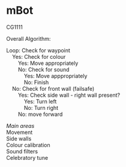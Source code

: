 # mBot
CG1111

Overall Algorithm:

Loop: Check for waypoint  
&nbsp;&nbsp;&nbsp;&nbsp;Yes: Check for colour  
&nbsp;&nbsp;&nbsp;&nbsp;&nbsp;&nbsp;&nbsp;&nbsp;Yes: Move appropriately  
&nbsp;&nbsp;&nbsp;&nbsp;&nbsp;&nbsp;&nbsp;&nbsp;No: Check for sound  
&nbsp;&nbsp;&nbsp;&nbsp;&nbsp;&nbsp;&nbsp;&nbsp;&nbsp;&nbsp;&nbsp;&nbsp;Yes: Move apppropriately  
&nbsp;&nbsp;&nbsp;&nbsp;&nbsp;&nbsp;&nbsp;&nbsp;&nbsp;&nbsp;&nbsp;&nbsp;No: Finish  
&nbsp;&nbsp;&nbsp;&nbsp;No: Check for front wall (failsafe)  
&nbsp;&nbsp;&nbsp;&nbsp;&nbsp;&nbsp;&nbsp;&nbsp;Yes: Check side wall - right wall present?  
&nbsp;&nbsp;&nbsp;&nbsp;&nbsp;&nbsp;&nbsp;&nbsp;&nbsp;&nbsp;&nbsp;&nbsp;Yes: Turn left  
&nbsp;&nbsp;&nbsp;&nbsp;&nbsp;&nbsp;&nbsp;&nbsp;&nbsp;&nbsp;&nbsp;&nbsp;No: Turn right  
&nbsp;&nbsp;&nbsp;&nbsp;&nbsp;&nbsp;&nbsp;&nbsp;No: move forward  

*Main areas*  
Movement  
Side walls  
Colour calibration  
Sound filters  
Celebratory tune  
